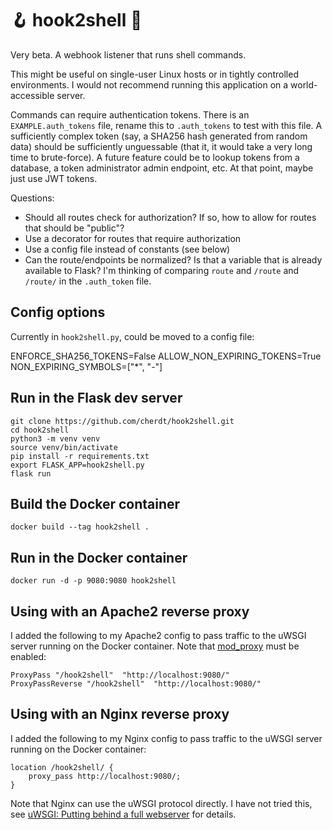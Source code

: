 🪝 hook2shell 🐚
================

Very beta. A webhook listener that runs shell commands.

This might be useful on single-user Linux hosts or in tightly controlled environments. I would not recommend running this application on a world-accessible server.

Commands can require authentication tokens. There is an `EXAMPLE.auth_tokens` file, rename this to `.auth_tokens` to test with this file. A sufficiently complex token (say, a SHA256 hash generated from random data) should be sufficiently unguessable (that it, it would take a very long time to brute-force). A future feature could be to lookup tokens from a database, a token administrator admin endpoint, etc. At that point, maybe just use JWT tokens.

Questions:

* Should all routes check for authorization? If so, how to allow for routes that should be "public"?
* Use a decorator for routes that require authorization
* Use a config file instead of constants (see below)
* Can the route/endpoints be normalized? Is that a variable that is already available to Flask? I'm thinking of comparing `route` and `/route` and `/route/` in the `.auth_token` file.

Config options
--------------

Currently in `hook2shell.py`, could be moved to a config file:

   ENFORCE_SHA256_TOKENS=False
   ALLOW_NON_EXPIRING_TOKENS=True
   NON_EXPIRING_SYMBOLS=["*", "-"]


Run in the Flask dev server
---------------------------

    git clone https://github.com/cherdt/hook2shell.git 
    cd hook2shell
    python3 -m venv venv
    source venv/bin/activate
    pip install -r requirements.txt
    export FLASK_APP=hook2shell.py
    flask run

Build the Docker container
--------------------------

    docker build --tag hook2shell .

Run in the Docker container
---------------------------

    docker run -d -p 9080:9080 hook2shell

Using with an Apache2 reverse proxy
-----------------------------------

I added the following to my Apache2 config to pass traffic to the uWSGI server running on the Docker container. Note that [mod_proxy](https://httpd.apache.org/docs/2.4/mod/mod_proxy.html) must be enabled:

    ProxyPass "/hook2shell"  "http://localhost:9080/"
    ProxyPassReverse "/hook2shell"  "http://localhost:9080/"

Using with an Nginx reverse proxy
---------------------------------

I added the following to my Nginx config to pass traffic to the uWSGI server running on the Docker container:

    location /hook2shell/ {
        proxy_pass http://localhost:9080/;
    }

Note that Nginx can use the uWSGI protocol directly. I have not tried this, see [uWSGI: Putting behind a full webserver](https://uwsgi-docs.readthedocs.io/en/latest/WSGIquickstart.html#putting-behind-a-full-webserver) for details.
